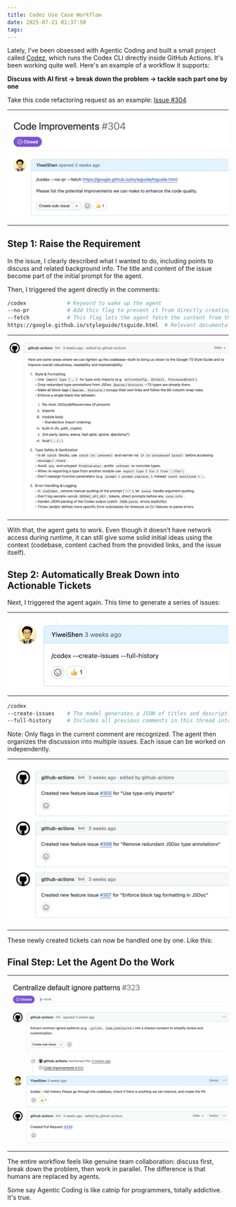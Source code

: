 ```yaml
---
title: Codez Use Case Workflow
date: 2025-07-21 01:37:50
tags:
---
```


Lately, I’ve been obsessed with Agentic Coding and built a small project called [Codez](https://github.com/YiweiShen/codez), which runs the Codex CLI directly inside GitHub Actions. It's been working quite well. Here's an example of a workflow it supports:

**Discuss with AI first → break down the problem → tackle each part one by one**

Take this code refactoring request as an example: [Issue #304](https://github.com/YiweiShen/codez/issues/304)

---

![](/img/codez001.jpg)

---

## Step 1: Raise the Requirement

In the issue, I clearly described what I wanted to do, including points to discuss and related background info. The title and content of the issue become part of the initial prompt for the agent.

Then, I triggered the agent directly in the comments:

```bash
/codex             # Keyword to wake up the agent
--no-pr            # Add this flag to prevent it from directly creating a PR. I want to clarify the problem first
--fetch            # This flag lets the agent fetch the content from the link for offline use
https://google.github.io/styleguide/tsguide.html  # Relevant documentation to help the agent make informed decisions
```

---

![](/img/codez002.jpg)

---

With that, the agent gets to work. Even though it doesn’t have network access during runtime, it can still give some solid initial ideas using the context (codebase, content cached from the provided links, and the issue itself).

## Step 2: Automatically Break Down into Actionable Tickets

Next, I triggered the agent again. This time to generate a series of issues:

---

![](/img/codez003.jpg)

---

```bash
/codex
--create-issues    # The model generates a JSON of titles and descriptions, then uses GitHub API to create issues
--full-history     # Includes all previous comments in this thread into the context window
```

Note: Only flags in the current comment are recognized. The agent then organizes the discussion into multiple issues. Each issue can be worked on independently.

---

![](/img/codez004.jpg)

---

These newly created tickets can now be handled one by one. Like this:

## Final Step: Let the Agent Do the Work

---

![](/img/codez005.jpg)

---

The entire workflow feels like genuine team collaboration: discuss first, break down the problem, then work in parallel. The difference is that humans are replaced by agents.

Some say Agentic Coding is like catnip for programmers, totally addictive. It's true.
